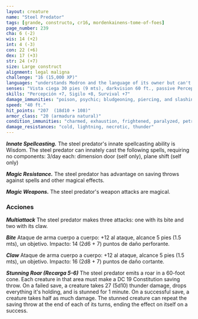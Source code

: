 ```yaml
---
layout: creature
name: "Steel Predator"
tags: [grande, constructo, cr16, mordenkainens-tome-of-foes]
page_number: 239
cha: 6 (-2)
wis: 14 (+2)
int: 4 (-3)
con: 22 (+6)
dex: 17 (+3)
str: 24 (+7)
size: Large construct
alignment: legal maligna
challenge: "16 (15,000 XP)"
languages: "understands Modron and the language of its owner but can't speak"
senses: "Vista ciega 30 pies (9 mts), darkvision 60 ft., passive Perception 17"
skills: "Percepción +7, Sigilo +8, Survival +7"
damage_immunities: "poison, psychic; bludgeoning, piercing, and slashing from nonmagical attacks"
speed: "40 ft."
hit_points: "207  (18d10 + 108)"
armor_class: "20 (armadura natural)"
condition_immunities: "charmed, exhaustion, frightened, paralyzed, petrified, poisoned, stunned"
damage_resistances: "cold, lightning, necrotic, thunder"
---
```


***Innate Spellcasting.*** The steel predator's innate spellcasting ability is Wisdom. The steel predator can innately cast the following spells, requiring no components:
3/day each: dimension door (self only), plane shift (self only)

***Magic Resistance.*** The steel predator has advantage on saving throws against spells and other magical effects.

***Magic Weapons.*** The steel predator's weapon attacks are magical.

### Acciones

***Multiattack*** The steel predator makes three attacks: one with its bite and two with its claw.

***Bite*** Ataque de arma cuerpo a cuerpo: +12 al ataque, alcance 5 pies (1.5 mts), un objetivo. Impacto: 14 (2d6 + 7) puntos de daño perforante.

***Claw*** Ataque de arma cuerpo a cuerpo: +12 al ataque, alcance 5 pies (1.5 mts), un objetivo. Impacto: 16 (2d8 + 7) puntos de daño cortante.

***Stunning Roar (Recarga 5-6)*** The steel predator emits a roar in a 60-foot cone. Each creature in that area must make a DC 19 Constitution saving throw. On a failed save, a creature takes 27 (5d10) thunder damage, drops everything it's holding, and is stunned for 1 minute. On a successful save, a creature takes half as much damage. The stunned creature can repeat the saving throw at the end of each of its turns, ending the effect on itself on a success.